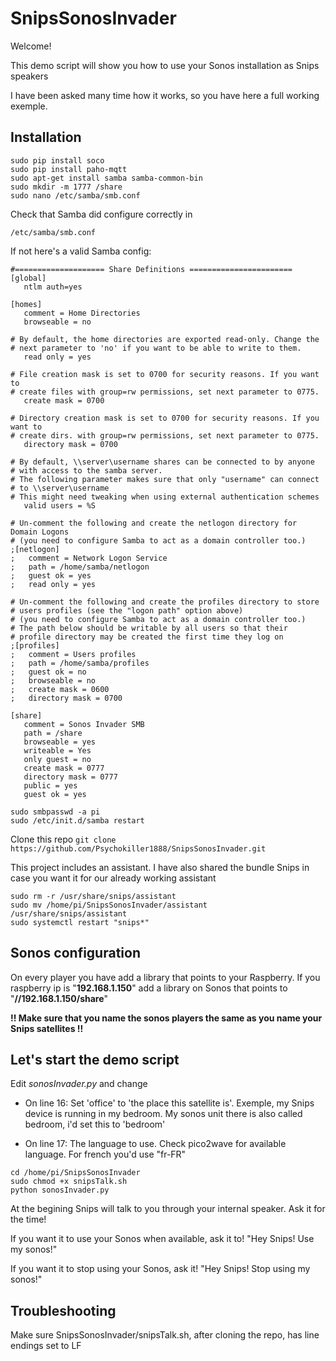 # SnipsSonosInvader

Welcome!

This demo script will show you how to use your Sonos installation as Snips speakers

I have been asked many time how it works, so you have here a full working exemple.


## Installation
```
sudo pip install soco
sudo pip install paho-mqtt
sudo apt-get install samba samba-common-bin
sudo mkdir -m 1777 /share
sudo nano /etc/samba/smb.conf
```

Check that Samba did configure correctly in

```/etc/samba/smb.conf```

If not here's a valid Samba config:

```
#==================== Share Definitions =======================
[global]
   ntlm auth=yes

[homes]
   comment = Home Directories
   browseable = no

# By default, the home directories are exported read-only. Change the
# next parameter to 'no' if you want to be able to write to them.
   read only = yes

# File creation mask is set to 0700 for security reasons. If you want to
# create files with group=rw permissions, set next parameter to 0775.
   create mask = 0700

# Directory creation mask is set to 0700 for security reasons. If you want to
# create dirs. with group=rw permissions, set next parameter to 0775.
   directory mask = 0700

# By default, \\server\username shares can be connected to by anyone
# with access to the samba server.
# The following parameter makes sure that only "username" can connect
# to \\server\username
# This might need tweaking when using external authentication schemes
   valid users = %S

# Un-comment the following and create the netlogon directory for Domain Logons
# (you need to configure Samba to act as a domain controller too.)
;[netlogon]
;   comment = Network Logon Service
;   path = /home/samba/netlogon
;   guest ok = yes
;   read only = yes

# Un-comment the following and create the profiles directory to store
# users profiles (see the "logon path" option above)
# (you need to configure Samba to act as a domain controller too.)
# The path below should be writable by all users so that their
# profile directory may be created the first time they log on
;[profiles]
;   comment = Users profiles
;   path = /home/samba/profiles
;   guest ok = no
;   browseable = no
;   create mask = 0600
;   directory mask = 0700

[share]
   comment = Sonos Invader SMB
   path = /share
   browseable = yes
   writeable = Yes
   only guest = no
   create mask = 0777
   directory mask = 0777
   public = yes
   guest ok = yes
```

```
sudo smbpasswd -a pi
sudo /etc/init.d/samba restart
```

Clone this repo
```git clone https://github.com/Psychokiller1888/SnipsSonosInvader.git```

This project includes an assistant. I have also shared the bundle Snips in case you want it for our already working assistant

```
sudo rm -r /usr/share/snips/assistant
sudo mv /home/pi/SnipsSonosInvader/assistant /usr/share/snips/assistant
sudo systemctl restart "snips*"
```

## Sonos configuration
On every player you have add a library that points to your Raspberry. If you raspberry ip is "**192.168.1.150**" add a library on Sonos that points to "**//192.168.1.150/share**"


**!! Make sure that you name the sonos players the same as you name your Snips satellites !!**


## Let's start the demo script

Edit _sonosInvader.py_ and change

* On line 16: Set 'office' to 'the place this satellite is'. Exemple, my Snips device is running in my bedroom. My sonos unit there is also called bedroom, i'd set this to 'bedroom'

* On line 17: The language to use. Check pico2wave for available language. For french you'd use "fr-FR"

```
cd /home/pi/SnipsSonosInvader
sudo chmod +x snipsTalk.sh
python sonosInvader.py
```

At the begining Snips will talk to you through your internal speaker. Ask it for the time!

If you want it to use your Sonos when available, ask it to! "Hey Snips! Use my sonos!"

If you want it to stop using your Sonos, ask it! "Hey Snips! Stop using my sonos!"


## Troubleshooting

Make sure SnipsSonosInvader/snipsTalk.sh, after cloning the repo, has line endings set to LF
